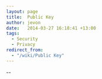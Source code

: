 ```yaml
---
layout: page
title:  Public Key
author: jevon
date:   2014-03-27 16:18:41 +13:00
tags:
  - Security
  - Privacy
redirect_from:
  - "/wiki/Public Key"
---
```


--
```
